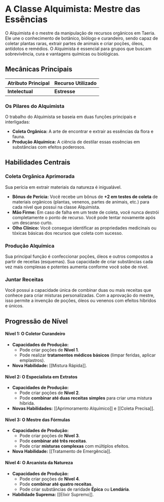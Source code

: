 # A Classe Alquimista: Mestre das Essências

O Alquimista é o mestre da manipulação de recursos orgânicos em Taeria. Ele une o conhecimento de botânico, biólogo e curandeiro, sendo capaz de coletar plantas raras, extrair partes de animais e criar poções, óleos, antídotos e remédios. O Alquimista é essencial para grupos que buscam sobrevivência, cura e vantagens químicas ou biológicas.

## Mecânicas Principais

| Atributo Principal | Recurso Utilizado |
| :----------------- | :---------------- |
| **Intelectual** | **Estresse** |

### Os Pilares do Alquimista
O trabalho do Alquimista se baseia em duas funções principais e interligadas:
* **Coleta Orgânica:** A arte de encontrar e extrair as essências da flora e fauna.
* **Produção Alquímica:** A ciência de destilar essas essências em substâncias com efeitos poderosos.

## Habilidades Centrais

### Coleta Orgânica Aprimorada
Sua perícia em extrair materiais da natureza é inigualável.
* **Bônus de Perícia:** Você recebe um bônus de **+2 em testes de coleta** de materiais orgânicos (plantas, venenos, partes de animais, etc.) para cada nível que possui na classe Alquimista.
* **Mão Firme:** Em caso de falha em um teste de coleta, você nunca destrói completamente o ponto de recurso. Você pode tentar novamente após um descanso curto.
* **Olho Clínico:** Você consegue identificar as propriedades medicinais ou tóxicas básicas dos recursos que coleta com sucesso.

### Produção Alquímica
Sua principal função é confeccionar poções, óleos e outros compostos a partir de receitas (esquemas). Sua capacidade de criar substâncias cada vez mais complexas e potentes aumenta conforme você sobe de nível.

### Juntar Receitas
Você possui a capacidade única de combinar duas ou mais receitas que conhece para criar misturas personalizadas. Com a aprovação do mestre, isso permite a invenção de poções, óleos ou venenos com efeitos híbridos e únicos.

## Progressão de Nível

#### Nível 1: O Coletor Curandeiro
* **Capacidades de Produção:**
    * Pode criar poções de **Nível 1**.
    * Pode realizar **tratamentos médicos básicos** (limpar feridas, aplicar emplastros).
* **Nova Habilidade:** [[Mistura Rápida]].

#### Nível 2: O Especialista em Extratos
* **Capacidades de Produção:**
    * Pode criar poções de **Nível 2**.
    * Pode **combinar até duas receitas simples** para criar uma mistura híbrida.
* **Novas Habilidades:** [[Aprimoramento Alquímico]] e [[Coleta Precisa]].

#### Nível 3: O Mestre das Fórmulas
* **Capacidades de Produção:**
    * Pode criar poções de **Nível 3**.
    * Pode **combinar até três receitas**.
    * Pode criar **misturas complexas** com múltiplos efeitos.
* **Nova Habilidade:** [[Tratamento de Emergência]].

#### Nível 4: O Arcanista da Natureza
* **Capacidades de Produção:**
    * Pode criar poções de **Nível 4**.
    * Pode **combinar até quatro receitas**.
    * Pode criar substâncias de raridade **Épica** ou **Lendária**.
* **Habilidade Suprema:** [[Elixir Supremo]].
